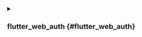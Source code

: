 <details>
  <summary>

### flutter_web_auth {#flutter_web_auth}

</summary>

[flutter_web_auth](https://pub.dev/packages/flutter_web_auth) 는 Logto의 flutter SDK 뒤에서 사용됩니다. 우리는 Logto의 인가 (Authorization) 페이지를 열기 위해 웹뷰 기반 상호작용 인터페이스에 의존합니다.

:::note
이 플러그인은 iOS 12+ 및 macOS 10.15+에서는 ASWebAuthenticationSession을, iOS 11에서는 SFAuthenticationSession을, Android에서는 Chrome Custom Tabs를 사용하며, 웹에서는 새 창을 엽니다.
iOS 8+로 빌드할 수 있지만, 현재는 iOS 11 이상에서만 지원됩니다.
:::

### Android에서 콜백 URL 등록하기 {#register-the-callback-url-on-android}

Logto의 로그인 웹 페이지에서 콜백 URL을 캡처하려면, AndroidManifest.xml에 로그인 redirectUri를 등록해야 합니다.

```xml
<activity android:name="com.linusu.flutter_web_auth.CallbackActivity" android:exported="true">
    <intent-filter android:label="flutter_web_auth">
        <action android:name="android.intent.action.VIEW"/>
        <category android:name="android.intent.category.DEFAULT"/>
        <category android:name="android.intent.category.BROWSABLE"/>
        <data android:scheme="io.logto"/>
    </intent-filter>
</activity>
```

</details>
